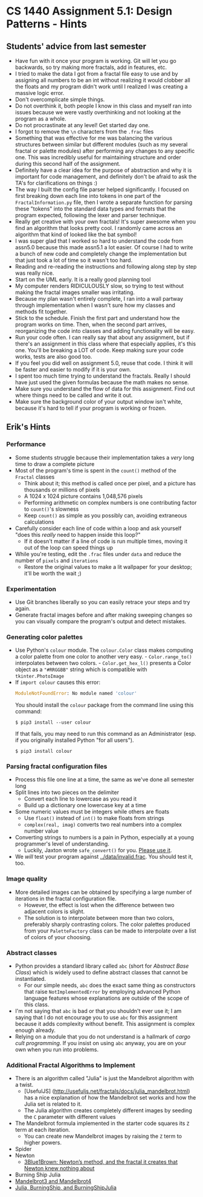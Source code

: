 # CS 1440 Assignment 5.1: Design Patterns - Hints

## Students' advice from last semester

*   Have fun with it once your program is working. Git will let you go backwards, so try making more fractals, add in features, etc.
*   I tried to make the data I got from a fractal file easy to use and by assigning all numbers to be an int without realizing it would clobber all the floats and my program didn't work until I realized I was creating a massive logic error.
*   Don't overcomplicate simple things.
*   Do not overthink it, both people I know in this class and myself ran into issues because we were vastly overthinking and not looking at the program as a whole. 
*   Do not procrastinate at any level! Get started day one.
*   I forgot to remove the `\n` characters from the `.frac` files
*   Something that was effective for me was balancing the various structures between similar but different modules (such as my several fractal or palette modules) after performing any changes to any specific one.  This was incredibly useful for maintaining structure and order during this second half of the assignment.
*   Definitely have a clear idea for the purpose of abstraction and why it is important for code management, and definitely don't be afraid to ask the TA's for clarifications on things :)
*   The way I built the config file parser helped significantly. I focused on first breaking down each line into tokens in one part of the `FractalInformation.py` file, then I wrote a separate function for parsing these "tokens" into the standard data types and formats that the program expected, following the lexer and parser technique.
*   Really get creative with your own fractals! It's super awesome when you find an algorithm that looks pretty cool. I randomly came across an algorithm that kind of looked like the bat symbol!
*   I was super glad that I worked so hard to understand the code from assn5.0 because this made assn5.1 a lot easier. Of course I had to write a bunch of new code and completely change the implementation but that just took a lot of time so it wasn't too hard.
*   Reading and re-reading the instructions and following along step by step was really nice.
*   Start on the UML early. It is a really good planning tool
*   My computer renders RIDICULOUSLY slow, so trying to test without making the fractal images smaller was irritating.
*   Because my plan wasn't entirely complete, I ran into a wall partway through implementation when I wasn't sure how my classes and methods fit together.
*   Stick to the schedule. Finish the first part and understand how the program works on time. Then, when the second part arrives, reorganizing the code into classes and adding functionality will be easy.
*   Run your code often. I can really say that about any assignment, but if there's an assignment in this class where that especially applies, it's this one. You'll be breaking a LOT of code. Keep making sure your code works, tests are also good too.
*   If you feel you did well on assignment 5.0, reuse that code. I think it will be faster and easier to modify if it is your own.
*   I spent too much time trying to understand the fractals. Really I should have just used the given formulas because the math makes no sense.
*   Make sure you understand the flow of data for this assignment. Find out where things need to be called and write it out.
*   Make sure the background color of your output window isn't white, because it's hard to tell if your program is working or frozen.


## Erik's Hints

### Performance

-   Some students struggle because their implementation takes a *very* long time to draw a complete picture
-   Most of the program's time is spent in the `count()` method of the `Fractal` classes
    -   Think about it; this method is called once per pixel, and a picture has thousands or millions of pixels
    -   A 1024 x 1024 picture contains 1,048,576 pixels
    -   Performing arithmetic on complex numbers is one contributing factor to `count()`'s slowness
    -   Keep `count()` as simple as you possibly can, avoiding extraneous calculations
-   Carefully consider each line of code within a loop and ask yourself "does this *really* need to happen inside this loop?"
    -   If it doesn't matter if a line of code is run multiple times, moving it out of the loop can speed things up
-   While you're testing, edit the `.frac` files under `data` and reduce the number of `pixels` and `iterations`
    -   Restore the original values to make a lit wallpaper for your desktop; it'll be worth the wait ;)


### Experimentation

-   Use Git branches liberally so you can easily retrace your steps and try again.
-   Generate fractal images before and after making sweeping changes so you can
    visually compare the program's output and detect mistakes.


### Generating color palettes

-   Use Python's  `colour`  module.  The `colour.Color` class makes computing a
    color palette from one color to another very easy.
        -   `Color.range_to()` interpolates between two colors.
        -   `Color.get_hex_l()` presents a Color object as a `"#RRGGBB"` string
            which is compatible with `tkinter.PhotoImage`
-   If `import colour` causes this error:
    ```python
    ModuleNotFoundError: No module named 'colour'
    ```
    You should install the `colour` package from the command line using this
    command:
    ```
    $ pip3 install --user colour
    ```
    If that fails, you may need to run this command as an Administrator (esp.
    if you originally installed Python "for all users").
    ```
    $ pip3 install colour
    ```


### Parsing fractal configuration files

-   Process this file one line at a time, the same as we've done all semester long
-   Split lines into two pieces on the delimiter
    -   Convert each line to lowercase as you read it
    -   Build up a dictionary one lowercase key at a time
-   Some numeric values must be integers while others are floats
    -   Use `float()` instead of `int()` to make floats from strings
    -   `complex(real, imag)` converts two real numbers into a complex number value
-   Converting strings to numbers is a pain in Python, especially at a young programmer's level of understanding.
    -   Luckily, Jaxton wrote `safe_convert()` for you.  [Please use it](./README-5.1.md#safely-converting-strings-into-numbers).
-   We *will* test your program against [../data/invalid.frac](../data/invalid.frac).  You should test it, too.


### Image quality

*   More detailed images can be obtained by specifying a large number of
    iterations in the fractal configuration file.
    *   However, the effect is lost when the difference between two adjacent
        colors is slight.
    *   The solution is to interpolate between more than two colors, preferably
        sharply contrasting colors. The color palettes produced from your
        `PaletteFactory` class can be made to interpolate over a list of colors
        of your choosing.


### Abstract classes

*   Python provides a standard library called `abc` (short for *Abstract Base
    Class*) which is widely used to define abstract classes that cannot be
    instantiated.
    *   For our simple needs, `abc` does the exact same thing as constructors
        that raise `NotImplementedError` by employing advanced Python language
        features whose explanations are outside of the scope of this class.
*   I'm not saying that `abc` is bad or that you shouldn't ever use it; I am
    saying that I do not encourage you to use `abc` for this assignment because
    it adds complexity without benefit.  This assignment is complex enough
    already.
*   Relying on a module that you do not understand is a hallmark of *cargo cult
    programming*.  If you insist on using `abc` anyway, you are on your own
    when you run into problems.


### Additional Fractal Algorithms to Implement

*   There is an algorithm called "Julia" is just the Mandelbrot algorithm with a twist.
    *   [UsefulJS] (http://usefuljs.net/fractals/docs/julia_mandelbrot.html) has a nice explanation of how the Mandelbrot set works and how the Julia set is related to it.
    *   The Julia algorithm creates completely different images by seeding the `C` parameter with different values
*   The Mandelbrot formula implemented in the starter code squares its `Z` term at each iteration.
    *   You can create new Mandelbrot images by raising the `Z` term to higher powers.  
*   Spider
*   Newton
    *   [3Blue1Brown: Newton’s method, and the fractal it creates that Newton knew nothing about](https://www.youtube.com/watch?v=-RdOwhmqP5s)
*   Burning Ship Julia
*   [Mandelbrot3 and Mandelbrot4](http://usefuljs.net/fractals/docs/multibrot.html)
*   [Julia, BurningShip, and BurningShipJulia](http://usefuljs.net/fractals/docs/mandelvariants.html)

